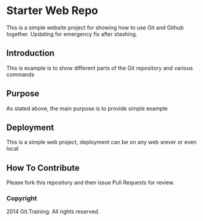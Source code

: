 # Starter Web Repo

This is a simple website project for
showing how to use Git and Github together.
Updating for emergency fix after stashing.
## Introduction

This is example is to show different parts 
of the Git repository and various commands

## Purpose

As stated above, the main purpose is to
provide simple example

## Deployment

This is a simple web project, deployment
can be on any web srever or even local
## How To Contribute

Please fork this repository and then issue Pull Requests for review.

### Copyright

2014 Git.Training. All rights reserved.